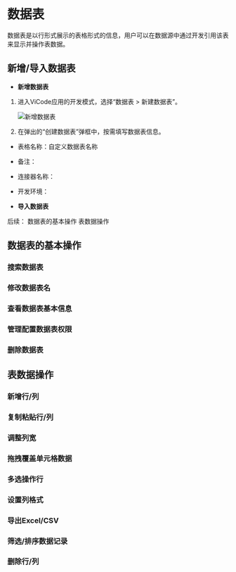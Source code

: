 # 数据表

数据表是以行形式展示的表格形式的信息，用户可以在数据源中通过开发引用该表来显示并操作表数据。

## 新增/导入数据表

- **新增数据表**

1. 进入ViCode应用的开发模式，选择“数据表 > 新建数据表”。

    ![新增数据表](https://docimages.blob.core.chinacloudapi.cn/images/Kris/Apps/newdatatable20210511.png)

2. 在弹出的“创建数据表”弹框中，按需填写数据表信息。

- 表格名称：自定义数据表名称
- 备注：
- 连接器名称：
- 开发环境：


- **导入数据表**



后续：
   数据表的基本操作
   表数据操作


## 数据表的基本操作 

### 搜索数据表
### 修改数据表名   
### 查看数据表基本信息
### 管理配置数据表权限
### 删除数据表

## 表数据操作

### 新增行/列

### 复制粘贴行/列

### 调整列宽

### 拖拽覆盖单元格数据

### 多选操作行


### 设置列格式


### 导出Excel/CSV

### 筛选/排序数据记录

### 删除行/列